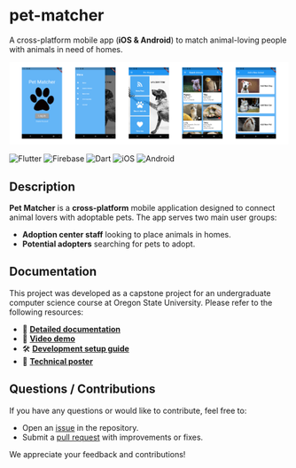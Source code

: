 # pet-matcher

A cross-platform mobile app (**iOS & Android**) to match animal-loving people with animals in need of homes.

![TitleImage](docs/assets/pet-matcher-title-image.png)

![Flutter](https://img.shields.io/badge/Flutter-02569B?style=flat&logo=flutter&logoColor=white)
![Firebase](https://img.shields.io/badge/Firebase-FFCA28?style=fflat&logo=firebase&logoColor=black)
![Dart](https://img.shields.io/badge/Dart-0175C2?style=flat&logo=dart&logoColor=white)
![iOS](https://img.shields.io/badge/iOS-000000?style=flat&logo=ios&logoColor=white)
![Android](https://img.shields.io/badge/Android-3DDC84?style=flat&logo=android&logoColor=white)




## Description

**Pet Matcher** is a **cross-platform** mobile application designed to connect animal lovers with adoptable pets. The app serves two main user groups:

- **Adoption center staff** looking to place animals in homes.
- **Potential adopters** searching for pets to adopt.
 

## Documentation


This project was developed as a capstone project for an undergraduate computer science course at Oregon State University. Please refer to the following resources:

- 📄 [**Detailed documentation**](docs/reports/Team_Intercontinental_Final_Report.pdf)  
- 🎥 [**Video demo**](https://media.oregonstate.edu/media/t/1_mgeoe4tz)  
- 🛠️ [**Development setup guide**](docs/reports/Team_Intercontinental_Project_Demo.pdf)  
- 📌 [**Technical poster**](docs/reports/Team_Intercontinental_Poster.pdf)  

## Questions / Contributions

If you have any questions or would like to contribute, feel free to:  

- Open an [issue](https://github.com/duanegoodner/pet-searcher/issues) in the repository.  
- Submit a [pull request](https://github.com/duanegoodner/pet-searcher/pulls) with improvements or fixes.  

We appreciate your feedback and contributions!







